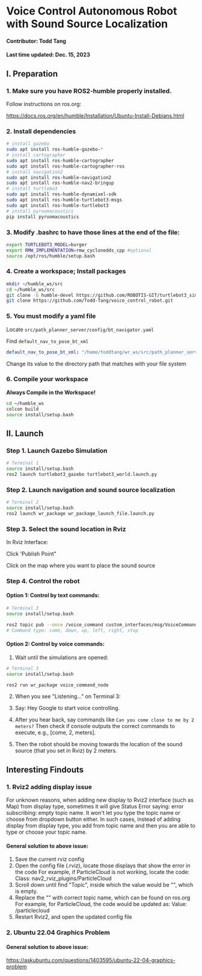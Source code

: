 # Voice Control Autonomous Robot with Sound Source Localization
#### Contributor: Todd Tang
#### Last time updated: Dec. 15, 2023

## I. Preparation
### 1. Make sure you have ROS2-humble properly installed.
Follow instructions on ros.org:

https://docs.ros.org/en/humble/Installation/Ubuntu-Install-Debians.html

### 2. Install dependencies
```bash
# install gazebo
sudo apt install ros-humble-gazebo-*
# install cartographer
sudo apt install ros-humble-cartographer
sudo apt install ros-humble-cartographer-ros
# install navigation2
sudo apt install ros-humble-navigation2
sudo apt install ros-humble-nav2-bringup
# install turtlebo3
sudo apt install ros-humble-dynamixel-sdk
sudo apt install ros-humble-turtlebot3-msgs
sudo apt install ros-humble-turtlebot3
# install pyroomacoustics
pip install pyroomacoustics
```

### 3. Modify .bashrc to have those lines at the end of the file:
```bash
export TURTLEBOT3_MODEL=burger
export RMW_IMPLEMENTATION=rmw_cyclonedds_cpp #optional
source /opt/ros/humble/setup.bash
```
### 4. Create a workspace; Install packages
```bash
mkdir ~/humble_ws/src
cd ~/humble_ws/src
git clone -b humble-devel https://github.com/ROBOTIS-GIT/turtlebot3_simulations.git
git clone https://github.com/Todd-Tang/voice_control_robot.git
```
### 5. You **must** modify a yaml file
Locate `src/path_planner_server/config/bt_navigator.yaml`

Find `default_nav_to_pose_bt_xml`
```yaml
default_nav_to_pose_bt_xml: "/home/toddtang/wr_ws/src/path_planner_server/config/behavior.xml"
```

Change its value to the directory path that matches with your file system

### 6. Compile your workspace

**Always Compile in the Workspace!**
```bash
cd ~/humble_ws
colcon build
source install/setup.bash
```
## II. Launch

### Step 1. Launch Gazebo Simulation
```bash
# Terminal 1
source install/setup.bash
ros2 launch turtlebot3_gazebo turtlebot3_world.launch.py 
```
### Step 2. Launch navigation and sound source localization
```bash
# Terminal 2
source install/setup.bash
ros2 launch wr_package wr_package_launch_file.launch.py 
```

### Step 3. Select the sound location in Rviz
In Rviz Interface:

Click 'Publish Point"

Click on the map where you want to place the sound source

### Step 4. Control the robot
#### Option 1: Control by text commands:
```bash
# Terminal 3
source install/setup.bash

ros2 topic pub --once /voice_command custom_interfaces/msg/VoiceCommand "{command: come, number: 3, unit: meters}"
# Command type: come, down, up, left, right, stop
```
#### Option 2: Control by voice commands:
1. Wait until the simulations are opened:
```bash
# Terminal 3
source install/setup.bash

ros2 run wr_package voice_command_node 
```
2. When you see "Listening..." on Terminal 3:

3. Say: Hey Google to start voice controlling. 

4. After you hear back, say commands like `Can you come close to me by 2 meters?` Then check if console outputs the correct commands to execute, e.g., [come, 2, meters]. 

5. Then the robot should be moving towards the location of the sound source (that you set in Rviz) by 2 meters.




## Interesting Findouts

### 1. Rviz2 adding display issue

For unknown reasons, when adding new display to Rviz2 interface (such as Map) from display type, sometimes it will give Status Error saying: error subscribing: empty topic name. It won't let you type the topic name or choose from dropdown button either. In such cases, instead of adding display from display type, you add from topic name and then you are able to type or choose your topic name.

#### General solution to above issue:
1. Save the current rviz config
2. Open the config file (.rviz), locate those displays that show the error in the code
   For example, if ParticleCloud is not working, locate the code: 
   Class: nav2_rviz_plugins/ParticleCloud
3. Scroll down until find "Topic", inside which the value would be "", which is empty.
4. Replace the "" with correct topic name, which can be found on ros.org
   For example, for ParticleCloud, the code would be updated as:
   Value: /particlecloud
5. Restart Rviz2, and open the updated config file


### 2. Ubuntu 22.04 Graphics Problem

#### General solution to above issue:
https://askubuntu.com/questions/1403595/ubuntu-22-04-graphics-problem

